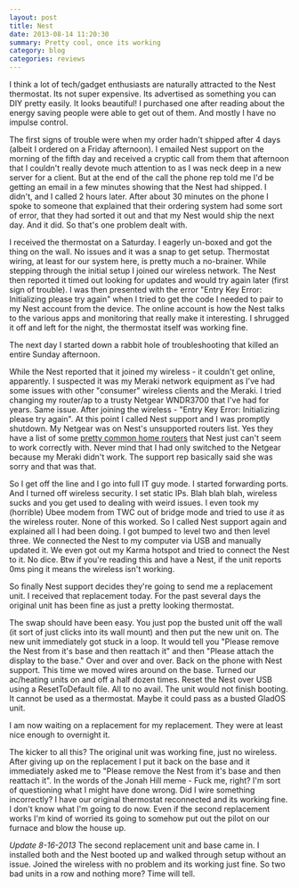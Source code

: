 ```yaml
---
layout: post
title: Nest
date: 2013-08-14 11:20:30
summary: Pretty cool, once its working
category: blog
categories: reviews
---
```


I think a lot of tech/gadget enthusiasts are naturally attracted to the Nest thermostat. Its not super expensive. Its advertised as something you can DIY pretty easily. It looks beautiful! I purchased one after reading about the energy saving people were able to get out of them. And mostly I have no impulse control.

The first signs of trouble were when my order hadn't shipped after 4 days (albeit I ordered on a Friday afternoon). I emailed Nest support on the morning of the fifth day and received a cryptic call from them that afternoon that I couldn't really devote much attention to as I was neck deep in a new server for a client. But at the end of the call the phone rep told me I'd be getting an email in a few minutes showing that the Nest had shipped. I didn't, and I called 2 hours later. After about 30 minutes on the phone I spoke to someone that explained that their ordering system had some sort of error, that they had sorted it out and that my Nest would ship the next day. And it did. So that's one problem dealt with.

I received the thermostat on a Saturday. I eagerly un-boxed and got the thing on the wall. No issues and it was a snap to get setup. Thermostat wiring, at least for our system here, is pretty much a no-brainer. While stepping through the initial setup I joined our wireless network. The Nest then reported it timed out looking for updates and would try again later (first sign of trouble). I was then presented with the error "Entry Key Error: Initializing please try again" when I tried to get the code I needed to pair to my Nest account from the device. The online account is how the Nest talks to the various apps and monitoring that really make it interesting. I shrugged it off and left for the night, the thermostat itself was working fine.

The next day I started down a rabbit hole of troubleshooting that killed an entire Sunday afternoon.

While the Nest reported that it joined my wireless - it couldn't get online, apparently. I suspected it was my Meraki network equipment as I've had some issues with other "consumer" wireless clients and the Meraki. I tried changing my router/ap to a trusty Netgear WNDR3700 that I've had for years. Same issue. After joining the wireless - "Entry Key Error: Initializing please try again". At this point I called Nest support and I was promptly shutdown. My Netgear was on Nest's unsupported routers list. Yes they have a list of some [pretty common home routers][1] that Nest just can't seem to work correctly with. Never mind that I had only switched to the Netgear because my Meraki didn't work. The support rep basically said she was sorry and that was that.

So I get off the line and I go into full IT guy mode. I started forwarding ports. And I turned off wireless security. I set static IPs. Blah blah blah, wireless sucks and you get used to dealing with weird issues. I even took my (horrible) Ubee modem from TWC out of bridge mode and tried to use *it* as the wireless router. None of this worked. So I called Nest support again and explained all I had been doing. I got bumped to level two and then level three. We connected the Nest to my computer via USB and manually updated it. We even got out my Karma hotspot and tried to connect the Nest to it. No dice. Btw if you're reading this and have a Nest, if the unit reports 0ms ping it means the wireless isn't working.

So finally Nest support decides they're going to send me a replacement unit. I received that replacement today. For the past several days the original unit has been fine as just a pretty looking thermostat.

The swap should have been easy. You just pop the busted unit off the wall (it sort of just clicks into its wall mount) and then put the new unit on. The new unit immediately got stuck in a loop. It would tell you "Please remove the Nest from it's base and then reattach it" and then "Please attach the display to the base." Over and over and over. Back on the phone with Nest support. This time we moved wires around on the base. Turned our ac/heating units on and off a half dozen times. Reset the Nest over USB using a ResetToDefault file. All to no avail. The unit would not finish booting. It cannot be used as a thermostat. Maybe it could pass as a busted GladOS unit.

I am now waiting on a replacement for my replacement. They were at least nice enough to overnight it.

The kicker to all this? The original unit was working fine, just no wireless. After giving up on the replacement I put it back on the base and it immediately asked me to "Please remove the Nest from it's base and then reattach it". In the words of the Jonah Hill meme - Fuck me, right? I'm sort of questioning what I might have done wrong. Did I wire something incorrectly? I have our original thermostat reconnected and its working fine. I don't know what I'm going to do now. Even if the second replacement works I'm kind of worried its going to somehow put out the pilot on our furnace and blow the house up.

*Update 8-16-2013* 
The second replacement unit and base came in. I installed both and the Nest booted up and walked through setup without an issue. Joined the wireless with no problem and its working just fine. So two bad units in a row and nothing more? Time will tell.

   [1]: http://support.nest.com/article/Unsupported-Wi-Fi-Access-Points
